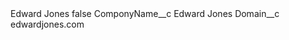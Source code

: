 <?xml version="1.0" encoding="UTF-8"?>
<CustomMetadata xmlns="http://soap.sforce.com/2006/04/metadata" xmlns:xsi="http://www.w3.org/2001/XMLSchema-instance" xmlns:xsd="http://www.w3.org/2001/XMLSchema">
    <label>Edward Jones</label>
    <protected>false</protected>
    <values>
        <field>ComponyName__c</field>
        <value xsi:type="xsd:string">Edward Jones</value>
    </values>
    <values>
        <field>Domain__c</field>
        <value xsi:type="xsd:string">edwardjones.com</value>
    </values>
</CustomMetadata>
